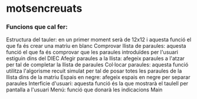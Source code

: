 # motsencreuats
### Funcions que cal fer:
Estructura del tauler: en un primer moment serà de 12x12 i aquesta funció el que fa és crear una matriu en blanc
Comprovar llista de paraules: aquesta funció el que fa és comprovar que les paraules introduïdes per l'usuari estiguin dins del DIEC
Afegir paraules a la llista: afegeix paraules a l'atzar per tal de completar la llista de paraules
Col·locar paraules: aquesta funció utilitza l'algorisme recuit simulat per tal de posar totes les paraules de la llista dins de la matriu
Espais en negre: afegeix espais en negre per separar paraules
Interficie d'usuari: aquesta funció és la que mostrarà el taulell per pantalla a l'usuari
Menú: funció que donarà les indicacions
Main
